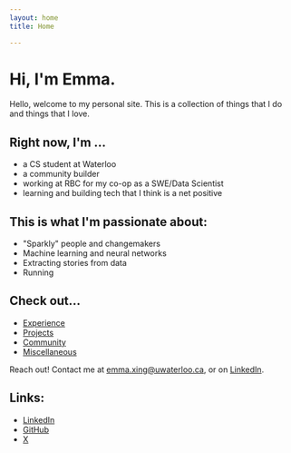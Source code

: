 ```yaml
---
layout: home
title: Home

---
```


# Hi, I'm Emma.

Hello, welcome to my personal site. This is a collection of things that I do and things that I love.

## Right now, I'm ...
- a CS student at Waterloo
- a community builder
- working at RBC for my co-op as a SWE/Data Scientist
- learning and building tech that I think is a net positive

## This is what I'm passionate about:
- "Sparkly" people and changemakers
- Machine learning and neural networks
- Extracting stories from data
- Running 

## Check out...
- [Experience](./pages/experience)
- [Projects](./pages/projects)
- [Community](./pages/community)
- [Miscellaneous](./_pages/misc)

Reach out! Contact me at [emma.xing@uwaterloo.ca](mailto:emma.xing@uwaterloo.ca), or on [LinkedIn](https://www.linkedin.com/in/emmaxing/).

## Links:
- [LinkedIn](https://www.linkedin.com/in/emmaxing/)
- [GitHub](https://github.com/emma-x1)
- [X](https://x.com/emm4x3)
